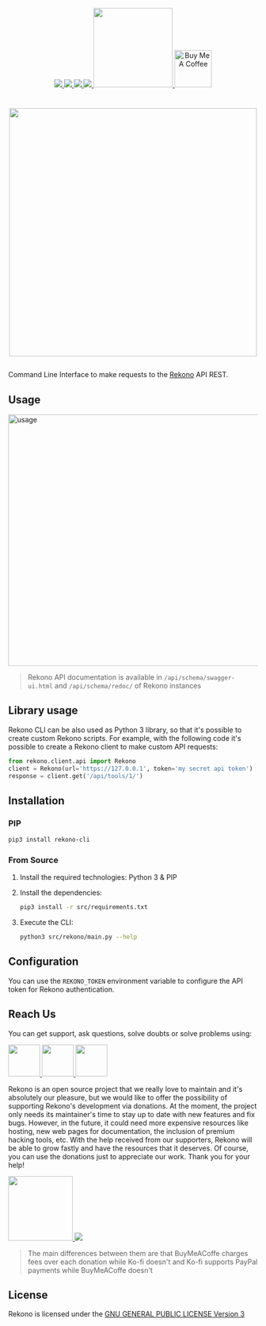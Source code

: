 <p align="center">
  <a href="https://snyk.io/test/github/pablosnt/rekono-cli" alt="SCA" target="_blank">
    <img src="https://badgen.net/snyk/pablosnt/rekono-cli?label=Vulnerabilities&labelColor=black&icon=https://snyk.io/wp-content/uploads/patch-white.svg">
  </a>
  <a href="https://github.com/pablosnt/rekono-cli/actions/workflows/security-secrets.yml" alt="Secrets scanning" target="_blank">
    <img src="https://github.com/pablosnt/rekono-cli/actions/workflows/security-secrets.yml/badge.svg"/>
  </a>
  <a href="https://github.com/pablosnt/rekono-cli/actions/workflows/code-style.yml" alt="Code style" target="_blank">
    <img src="https://github.com/pablosnt/rekono-cli/actions/workflows/code-style.yml/badge.svg"/>
  </a>
  <a href="https://discord.gg/Zyduu5C7M3" target="_blank">
    <img src="https://img.shields.io/badge/Discord-Join-black?style=social&logo=discord"/>
  </a>
  <a href="https://ko-fi.com/pablosnt" target="_blank">
    <img src="https://ko-fi.com/img/githubbutton_sm.svg" width="160"/>
  </a>
  <a href="https://www.buymeacoffee.com/pablosnt" target="_blank">
    <img src="https://cdn.buymeacoffee.com/buttons/v2/default-yellow.png" alt="Buy Me A Coffee" width="75"/>
  </a>
</p>

# <p align="center"><img src="https://raw.githubusercontent.com/pablosnt/rekono/main/rekono/frontend/public/static/logo-black.png" width="500"/></p>

Command Line Interface to make requests to the [Rekono](https://github.com/pablosnt/rekono) API REST.


## Usage

<img width="507" alt="usage" src="https://user-images.githubusercontent.com/69458381/224380037-19638197-75dc-457c-b5aa-7dcc1f9d1a4d.png">

> Rekono API documentation is available in `/api/schema/swagger-ui.html` and `/api/schema/redoc/` of Rekono instances

## Library usage

Rekono CLI can be also used as Python 3 library, so that it's possible to create custom Rekono scripts. For example, with the following code it's possible to create a Rekono client to make custom API requests:

```python
from rekono.client.api import Rekono
client = Rekono(url='https://127.0.0.1', token='my secret api token')           # Create Rekono client
response = client.get('/api/tools/1/')                                          # GET request to get tool with ID 1
```


## Installation

### PIP

```bash
pip3 install rekono-cli
```

### From Source

1. Install the required technologies: Python 3 & PIP

2. Install the dependencies:

    ```bash
    pip3 install -r src/requirements.txt
    ```

3. Execute the CLI:

    ```bash
    python3 src/rekono/main.py --help
    ```


## Configuration

You can use the `REKONO_TOKEN` environment variable to configure the API token for Rekono authentication.


## Reach Us

You can get support, ask questions, solve doubts or solve problems using:

<p>
  <a href="https://github.com/pablosnt/rekono/issues/new?labels=help+wanted%2C+question&template=support.md" alt="GitHub Issue">
    <img src="https://github.com/fluidicon.png" width="64"/>
  </a>
  <a href="https://discord.gg/Zyduu5C7M3" alt="Discord">
    <img src="https://assets-global.website-files.com/6257adef93867e50d84d30e2/636e0a69f118df70ad7828d4_icon_clyde_blurple_RGB.svg" width="64"/>
  </a>
  <a href="mailto:rekono.project@gmail.com" alt="Mail">
    <img src="https://www.gstatic.com/images/branding/product/2x/gmail_2020q4_512dp.png" width="64"/>
  </a>
</p>

Rekono is an open source project that we really love to maintain and it's absolutely our pleasure, but we would like to offer the possibility of supporting Rekono's development via donations. At the moment, the project only needs its maintainer's time to stay up to date with new features and fix bugs. However, in the future, it could need more expensive resources like hosting, new web pages for documentation, the inclusion of premium hacking tools, etc. With the help received from our supporters, Rekono will be able to grow fastly and have the resources that it deserves. Of course, you can use the donations just to appreciate our work. Thank you for your help!

<p>
  <a href="https://ko-fi.com/pablosnt" target="_blank">
    <img src="https://storage.ko-fi.com/cdn/brandasset/kofi_s_tag_white.png" width="130"/>
  </a>
  <a href="https://www.buymeacoffee.com/pablosnt" target="_blank">
    <img src="https://img.buymeacoffee.com/button-api/?text=Buy me a coffee&emoji=&slug=pablosnt&button_colour=FFDD00&font_colour=000000&font_family=Cookie&outline_colour=000000&coffee_colour=ffffff"/>
  </a>
</p>

> The main differences between them are that BuyMeACoffe charges fees over each donation while Ko-fi doesn't and Ko-fi supports PayPal payments while BuyMeACoffe doesn't


## License

Rekono is licensed under the [GNU GENERAL PUBLIC LICENSE Version 3](../LICENSE.md)
